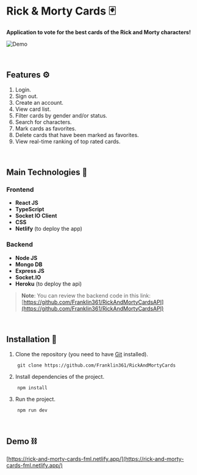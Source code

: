 # Rick & Morty Cards 🃏
**Application to vote for the best cards of the Rick and Morty characters!**

![Demo](https://res.cloudinary.com/dnxchppfm/image/upload/v1661271445/franklin-page/rick_1_u1e3i9.webp)

&nbsp;

## Features ⚙️

1. Login. 
2. Sign out. 
3. Create an account. 
4. View card list. 
5. Filter cards by gender and/or status. 
6. Search for characters. 
7. Mark cards as favorites. 
8. Delete cards that have been marked as favorites. 
9. View real-time ranking of top rated cards.


&nbsp;

## Main Technologies 🧪

### Frontend
- **React JS**
- **TypeScript**
- **Socket IO Client** 
- **CSS** 
- **Netlify** (to deploy the app)


### Backend
- **Node JS**
- **Mongo DB**
- **Express JS**
- **Socket.IO**
- **Heroku** (to deploy the api)

> **Note**: You can review the backend code in this link: [https://github.com/Franklin361/RickAndMortyCardsAPI](https://github.com/Franklin361/RickAndMortyCardsAPI)

&nbsp;


## **Installation 🧰**

1. Clone the repository (you need to have [Git](https://git-scm.com) installed).

```shell
    git clone https://github.com/Franklin361/RickAndMortyCards
```

2.  Install dependencies of the project.

```shell
    npm install
```

3. Run the project.
```shell
    npm run dev
```
&nbsp;

## **Demo ⛓️**

[https://rick-and-morty-cards-fml.netlify.app/](https://rick-and-morty-cards-fml.netlify.app/)
